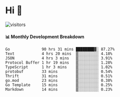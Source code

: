 # Hi 👋
 
![visitors](https://visitor-badge.glitch.me/badge?page_id=sorcererxw.sorcererx)

#### 📊 Monthly Development Breakdown

<!--START_SECTION:waka-->
```text
Go              90 hrs 31 mins ████████▓░ 87.27%
Text            4 hrs 20 mins  ▒░░░░░░░░░ 4.18%
JSON            4 hrs 3 mins   ▒░░░░░░░░░ 3.91%
Protocol Buffer 1 hr 19 mins   ▒░░░░░░░░░ 1.28%
TypeScript      1 hr 3 mins    ▒░░░░░░░░░ 1.02%
protobuf        33 mins        ▒░░░░░░░░░ 0.54%
Thrift          31 mins        ▒░░░░░░░░░ 0.51%
go.mod          23 mins        ▒░░░░░░░░░ 0.38%
Go Template     15 mins        ▒░░░░░░░░░ 0.25%
Markdown        14 mins        ▒░░░░░░░░░ 0.23%
```
<!--END_SECTION:waka-->
